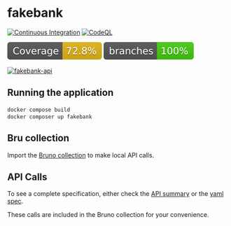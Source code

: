 # fakebank

[![Continuous Integration](https://github.com/ianrobrien/fakebank/actions/workflows/ci.yaml/badge.svg?branch=main)](https://github.com/ianrobrien/fakebank/actions/workflows/ci.yaml)
[![CodeQL](https://github.com/ianrobrien/fakebank/actions/workflows/codeql.yml/badge.svg)](https://github.com/ianrobrien/fakebank/actions/workflows/codeql.yml)

[![Coverage](.github/badges/jacoco.svg)](https://www.ianrobrien.dev/fakebank/coverage)
[![Coverage](.github/badges/branches.svg)](https://www.ianrobrien.dev/fakebank/coverage)

[![fakebank-api](https://img.shields.io/badge/fakebank--api-4c8eca)](https://ianrobrien.dev/fakebank/api)

## Running the application

```shell
docker compose build
docker composer up fakebank
```

## Bru collection

Import the [Bruno collection](docs/bruno/fakebank/bruno.json) to
make local API calls.

## API Calls

To see a complete specification, either check the [API summary](https://www.ianrobrien.dev/fakebank/api)
or the [yaml spec](fakebank-api/src/main/resources/fakebank.api.yaml).

These calls are included in the Bruno collection for your convenience.
